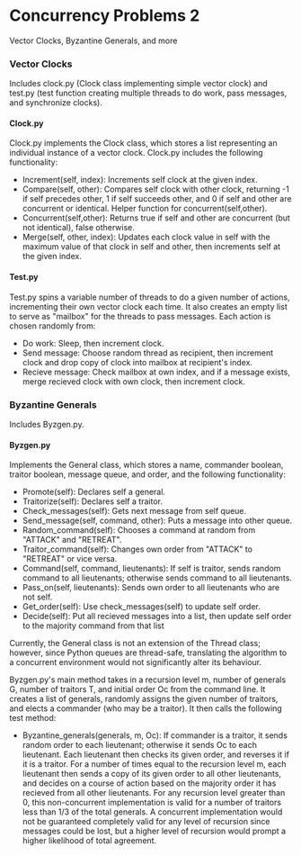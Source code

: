 # Concurrency Problems 2
Vector Clocks, Byzantine Generals, and more

### Vector Clocks
Includes clock.py (Clock class implementing simple vector clock) and test.py (test function creating multiple threads to do work, pass messages, and synchronize clocks).

#### Clock.py
Clock.py implements the Clock class, which stores a list representing an individual instance of a vector clock. Clock.py includes the following functionality:

- Increment(self, index): Increments self clock at the given index.
- Compare(self, other): Compares self clock with other clock, returning -1 if self precedes other, 1 if self succeeds other, and 0 if self and other are concurrent or identical. Helper function for concurrent(self,other).
- Concurrent(self,other): Returns true if self and other are concurrent (but not identical), false otherwise.
- Merge(self, other, index): Updates each clock value in self with the maximum value of that clock in self and other, then increments self at the given index.

#### Test.py
Test.py spins a variable number of threads to do a given number of actions, incrementing their own vector clock each time. It also creates an empty list to serve as "mailbox" for the threads to pass messages. Each action is chosen randomly from:

- Do work: Sleep, then increment clock.
- Send message: Choose random thread as recipient, then increment clock and drop copy of clock into mailbox at recipient's index.
- Recieve message: Check mailbox at own index, and if a message exists, merge recieved clock with own clock, then increment clock.

### Byzantine Generals
Includes Byzgen.py.

#### Byzgen.py
Implements the General class, which stores a name, commander boolean, traitor boolean, message queue, and order, and the following functionality:

- Promote(self): Declares self a general.
- Traitorize(self): Declares self a traitor.
- Check_messages(self): Gets next message from self queue.
- Send_message(self, command, other): Puts a message into other queue.
- Random_command(self): Chooses a command at random from "ATTACK" and "RETREAT".
- Traitor_command(self): Changes own order from "ATTACK" to "RETREAT" or vice versa.
- Command(self, command, lieutenants): If self is traitor, sends random command to all lieutenants; otherwise sends command to all lieutenants.
- Pass_on(self, lieutenants): Sends own order to all lieutenants who are not self.
- Get_order(self): Use check_messages(self) to update self order.
- Decide(self): Put all recieved messages into a list, then update self order to the majority command from that list

Currently, the General class is not an extension of the Thread class; however, since Python queues are thread-safe, translating the algorithm to a concurrent environment would not significantly alter its behaviour.

Byzgen.py's main method takes in a recursion level m, number of generals G, number of traitors T, and initial order Oc from the command line. It creates a list of generals, randomly assigns the given number of traitors, and elects a commander (who may be a traitor). It then calls the following test method: 

- Byzantine_generals(generals, m, Oc): If commander is a traitor, it sends random order to each lieutenant; otherwise it sends Oc to each lieutenant. Each lieutenant then checks its given order, and reverses it if it is a traitor. For a number of times equal to the recursion level m, each lieutenant then sends a copy of its given order to all other lieutenants, and decides on a course of action based on the majority order it has recieved from all other lieutenants. For any recursion level greater than 0, this non-concurrent implementation is valid for a number of traitors less than 1/3 of the total generals. A concurrent implementation would not be guaranteed completely valid for any level of recursion since messages could be lost, but a higher level of recursion would prompt a higher likelihood of total agreement.
